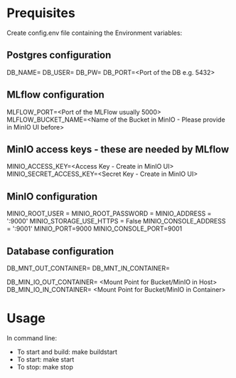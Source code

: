 # Prequisites

Create config.env file containing the Environment variables:

## Postgres configuration

DB_NAME=<Name of the Database>
DB_USER=<Name of the User>
DB_PW=<Passwort of the User>
DB_PORT=<Port of the DB e.g. 5432>

## MLflow configuration
MLFLOW_PORT=<Port of the MLFlow usually 5000>
MLFLOW_BUCKET_NAME=<Name of the Bucket in MinIO - Please provide in MinIO UI before>

## MinIO access keys - these are needed by MLflow
MINIO_ACCESS_KEY=<Access Key - Create in MinIO UI>
MINIO_SECRET_ACCESS_KEY=<Secret Key - Create in MinIO UI>

## MinIO configuration
MINIO_ROOT_USER = <Root User Name needed for login in UI>
MINIO_ROOT_PASSWORD = <Root Password needed for login in UI>
MINIO_ADDRESS = ':9000'
MINIO_STORAGE_USE_HTTPS = False
MINIO_CONSOLE_ADDRESS = ':9001'
MINIO_PORT=9000
MINIO_CONSOLE_PORT=9001

## Database configuration
DB_MNT_OUT_CONTAINER= <Mount Point for DB in Host>
DB_MNT_IN_CONTAINER=<Mount Point for DB in Container>

DB_MIN_IO_OUT_CONTAINER= <Mount Point for Bucket/MinIO in Host>
DB_MIN_IO_IN_CONTAINER= <Mount Point for Bucket/MinIO in Container>

# Usage
In command line:
* To start and build: make buildstart
* To start: make start
* To stop: make stop
